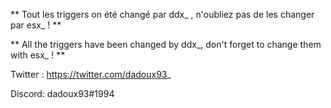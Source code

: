 ** Tout les triggers on été changé par ddx_ , n'oubliez pas de les changer par esx_ ! **

** All the triggers have been changed by ddx_, don't forget to change them with esx_ ! **

Twitter : https://twitter.com/dadoux93_

Discord: dadoux93#1994
